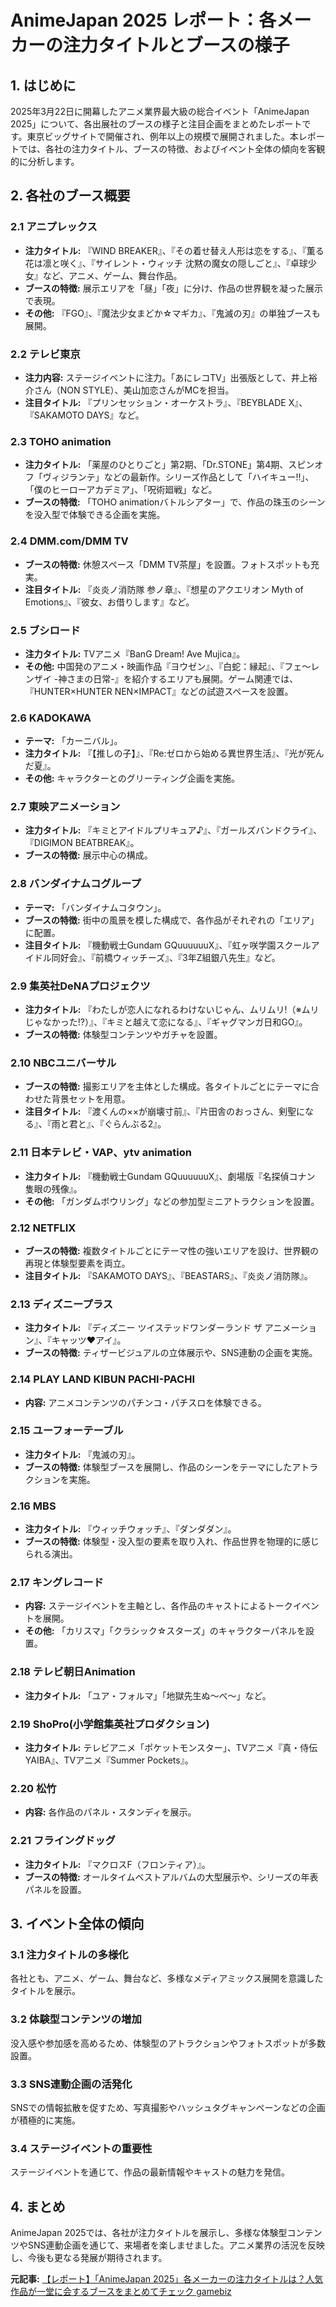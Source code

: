 # AnimeJapan 2025 レポート：各メーカーの注力タイトルとブースの様子

## 1. はじめに

2025年3月22日に開幕したアニメ業界最大級の総合イベント「AnimeJapan 2025」について、各出展社のブースの様子と注目企画をまとめたレポートです。東京ビッグサイトで開催され、例年以上の規模で展開されました。本レポートでは、各社の注力タイトル、ブースの特徴、およびイベント全体の傾向を客観的に分析します。

## 2. 各社のブース概要

### 2.1 アニプレックス

* **注力タイトル:** 『WIND BREAKER』、『その着せ替え人形は恋をする』、『薫る花は凛と咲く』、『サイレント・ウィッチ 沈黙の魔女の隠しごと』、『卓球少女』など、アニメ、ゲーム、舞台作品。
* **ブースの特徴:** 展示エリアを「昼」「夜」に分け、作品の世界観を凝った展示で表現。
* **その他:** 『FGO』、『魔法少女まどか☆マギカ』、『鬼滅の刃』の単独ブースも展開。

### 2.2 テレビ東京

* **注力内容:** ステージイベントに注力。「あにレコTV」出張版として、井上裕介さん（NON STYLE）、美山加恋さんがMCを担当。
* **注目タイトル:** 『プリンセッション・オーケストラ』、『BEYBLADE X』、『SAKAMOTO DAYS』など。

### 2.3 TOHO animation

* **注力タイトル:** 「薬屋のひとりごと」第2期、「Dr.STONE」第4期、スピンオフ「ヴィジランテ」などの最新作。シリーズ作品として「ハイキュー!!」、「僕のヒーローアカデミア」、「呪術廻戦」など。
* **ブースの特徴:** 「TOHO animationバトルシアター」で、作品の珠玉のシーンを没入型で体験できる企画を実施。

### 2.4 DMM.com/DMM TV

* **ブースの特徴:** 休憩スペース「DMM TV茶屋」を設置。フォトスポットも充実。
* **注目タイトル:** 『炎炎ノ消防隊 参ノ章』、『想星のアクエリオン Myth of Emotions』、『彼女、お借りします』など。

### 2.5 ブシロード

* **注力タイトル:** TVアニメ『BanG Dream! Ave Mujica』。
* **その他:** 中国発のアニメ・映画作品『ヨウゼン』、『白蛇：縁起』、『フェ～レンザイ -神さまの日常-』を紹介するエリアも展開。ゲーム関連では、『HUNTER×HUNTER NEN×IMPACT』などの試遊スペースを設置。

### 2.6 KADOKAWA

* **テーマ:** 「カーニバル」。
* **注力タイトル:** 『【推しの子】』、『Re:ゼロから始める異世界生活』、『光が死んだ夏』。
* **その他:** キャラクターとのグリーティング企画を実施。

### 2.7 東映アニメーション

* **注力タイトル:** 『キミとアイドルプリキュア♪』、『ガールズバンドクライ』、『DIGIMON BEATBREAK』。
* **ブースの特徴:** 展示中心の構成。

### 2.8 バンダイナムコグループ

* **テーマ:** 「バンダイナムコタウン」。
* **ブースの特徴:** 街中の風景を模した構成で、各作品がそれぞれの「エリア」に配置。
* **注目タイトル:** 『機動戦士Gundam GQuuuuuuX』、『虹ヶ咲学園スクールアイドル同好会』、『前橋ウィッチーズ』、『3年Z組銀八先生』など。

### 2.9 集英社DeNAプロジェクツ

* **注力タイトル:** 『わたしが恋人になれるわけないじゃん、ムリムリ!（※ムリじゃなかった!?）』、『キミと越えて恋になる』、『ギャグマンガ日和GO』。
* **ブースの特徴:** 体験型コンテンツやガチャを設置。

### 2.10 NBCユニバーサル

* **ブースの特徴:** 撮影エリアを主体とした構成。各タイトルごとにテーマに合わせた背景セットを用意。
* **注目タイトル:** 『渡くんの××が崩壊寸前』、『片田舎のおっさん、剣聖になる』、『雨と君と』、『ぐらんぶる2』。

### 2.11 日本テレビ・VAP、ytv animation

* **注力タイトル:** 『機動戦士Gundam GQuuuuuuX』、劇場版『名探偵コナン 隻眼の残像』。
* **その他:** 「ガンダムボウリング」などの参加型ミニアトラクションを設置。

### 2.12 NETFLIX

* **ブースの特徴:** 複数タイトルごとにテーマ性の強いエリアを設け、世界観の再現と体験型要素を両立。
* **注目タイトル:** 『SAKAMOTO DAYS』、『BEASTARS』、『炎炎ノ消防隊』。

### 2.13 ディズニープラス

* **注力タイトル:** 『ディズニー ツイステッドワンダーランド ザ アニメーション』、『キャッツ♥アイ』。
* **ブースの特徴:** ティザービジュアルの立体展示や、SNS連動の企画を実施。

### 2.14 PLAY LAND KIBUN PACHI-PACHI

* **内容:** アニメコンテンツのパチンコ・パチスロを体験できる。

### 2.15 ユーフォーテーブル

* **注力タイトル:** 『鬼滅の刃』。
* **ブースの特徴:** 体験型ブースを展開し、作品のシーンをテーマにしたアトラクションを実施。

### 2.16 MBS

* **注力タイトル:** 『ウィッチウォッチ』、『ダンダダン』。
* **ブースの特徴:** 体験型・没入型の要素を取り入れ、作品世界を物理的に感じられる演出。

### 2.17 キングレコード

* **内容:** ステージイベントを主軸とし、各作品のキャストによるトークイベントを展開。
* **その他:** 「カリスマ」「クラシック☆スターズ」のキャラクターパネルを設置。

### 2.18 テレビ朝日Animation

* **注力タイトル:** 「ユア・フォルマ」「地獄先生ぬ～べ～」など。

### 2.19 ShoPro(小学館集英社プロダクション)

* **注力タイトル:** テレビアニメ「ポケットモンスター」、TVアニメ『真・侍伝 YAIBA』、TVアニメ『Summer Pockets』。

### 2.20 松竹

* **内容:** 各作品のパネル・スタンディを展示。

### 2.21 フライングドッグ

* **注力タイトル:** 『マクロスF（フロンティア）』。
* **ブースの特徴:** オールタイムベストアルバムの大型展示や、シリーズの年表パネルを設置。

## 3. イベント全体の傾向

### 3.1 注力タイトルの多様化

各社とも、アニメ、ゲーム、舞台など、多様なメディアミックス展開を意識したタイトルを展示。

### 3.2 体験型コンテンツの増加

没入感や参加感を高めるため、体験型のアトラクションやフォトスポットが多数設置。

### 3.3 SNS連動企画の活発化

SNSでの情報拡散を促すため、写真撮影やハッシュタグキャンペーンなどの企画が積極的に実施。

### 3.4 ステージイベントの重要性

ステージイベントを通じて、作品の最新情報やキャストの魅力を発信。

## 4. まとめ

AnimeJapan 2025では、各社が注力タイトルを展示し、多様な体験型コンテンツやSNS連動企画を通じて、来場者を楽しませました。アニメ業界の活況を反映し、今後も更なる発展が期待されます。



**元記事:** [【レポート】「AnimeJapan 2025」各メーカーの注力タイトルは？人気作品が一堂に会するブースをまとめてチェック gamebiz](https://gamebiz.jp/news/402808)